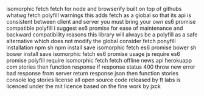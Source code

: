 isomorphic fetch fetch for node and browserify built on top of githubs whatwg fetch polyfill warnings this adds fetch as a global so that its api is consistent between client and server you must bring your own es6 promise compatible polyfill i suggest es6 promise for ease of maintenance and backward compatibility reasons this library will always be a polyfill as a safe alternative which does not modify the global consider fetch ponyfill installation npm sh npm install save isomorphic fetch es6 promise bower sh bower install save isomorphic fetch es6 promise usage js require es6 promise polyfill require isomorphic fetch fetch offline news api herokuapp com stories then function response if response status 400 throw new error bad response from server return response json then function stories console log stories license all open source code released by ft labs is licenced under the mit licence based on the fine work by jxck